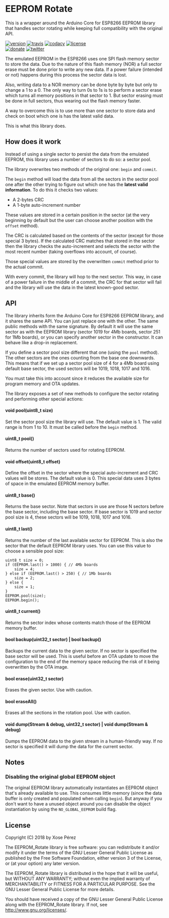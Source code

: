 # EEPROM Rotate

This is a wrapper around the Arduino Core for ESP8266 EEPROM library that handles sector rotating while keeping full compatibility with the original API.

[![version](https://img.shields.io/badge/version-0.1.0-brightgreen.svg)](CHANGELOG.md)
[![travis](https://travis-ci.org/xoseperez/eeprom_rotate.svg?branch=master)](https://travis-ci.org/xoseperez/eeprom_rotate)
[![codacy](https://img.shields.io/codacy/grade/2f06a871848345368445ea1b74796f4c/master.svg)](https://www.codacy.com/app/xoseperez/eeprom_rotate/dashboard)
[![license](https://img.shields.io/github/license/xoseperez/eeprom_rotate.svg)](LICENSE)
<br />
[![donate](https://img.shields.io/badge/donate-PayPal-blue.svg)](https://www.paypal.com/cgi-bin/webscr?cmd=_donations&business=xose%2eperez%40gmail%2ecom&lc=US&no_note=0&currency_code=EUR&bn=PP%2dDonationsBF%3abtn_donate_LG%2egif%3aNonHostedGuest)
[![twitter](https://img.shields.io/twitter/follow/xoseperez.svg?style=social)](https://twitter.com/intent/follow?screen_name=xoseperez)

The emulated EEPROM in the ESP8266 uses one SPI flash memory sector to store the data. Due to the nature of this flash memory (NOR) a full sector erase must be done prior to write any new data. If a power failure (intended or not) happens during this process the sector data is lost.

Also, writing data to a NOR memory can be done byte by byte but only to change a 1 to a 0. The only way to turn 0s to 1s is to perform a sector erase which turns all memory positions in that sector to 1. But sector erasing must be done in full sectors, thus wearing out the flash memory faster.

A way to overcome this is to use more than one sector to store data and check on boot which one is has the latest valid data.

This is what this library does.

## How does it work

Instead of using a single sector to persist the data from the emulated EEPROM, this library uses a number of sectors to do so: a sector pool.

The library overwrites two methods of the original one: `begin` and `commit`.

The `begin` method will load the data from all the sectors in the sector pool one after the other trying to figure out which one has the **latest valid information**. To do
this it checks two values:

* A 2-bytes CRC
* A 1-byte auto-increment number

These values are stored in a certain position in the sector (at the very beginning by default but the user can choose another position with the `offset` method).

The CRC is calculated based on the contents of the sector (except for those special 3 bytes). If the calculated CRC matches that stored in the sector then the library checks the auto-increment and selects the sector with the most recent number (taking overflows into account, of course).

Those special values are stored by the overwritten `commit` method prior to the actual commit.

With every commit, the library will hop to the next sector. This way, in case of a power failure in the middle of a commit, the CRC for that sector will fail and the library will use the data in the latest known-good sector.

## API

The library inherits form the Arduino Core for ESP8266 EEPROM library, and it shares the same API. You can just replace one with the other. The same public methods with the same signature. By default it will use the same sector as with the EEPROM library (sector 1019 for 4Mb boards, sector 251 for 1Mb boards), or you can specify another sector in the constructor. It can behave like a drop-in replacement.

If you define a sector pool size different that one (using the `pool` method). The other sectors are the ones counting from the base one downwards. This means that if we set up a sector pool size of 4 for a 4Mb board using default base sector, the used sectors will be 1019, 1018, 1017 and 1016.

You must take this into account since it reduces the available size for program memory and OTA updates.

The library exposes a set of new methods to configure the sector rotating and performing other special actions:

#### void pool(uint8_t size)

Set the sector pool size the library will use. The default value is 1. The valid range is from 1 to 10. It must be called before the `begin` method.

#### uint8_t pool()

Returns the number of sectors used for rotating EEPROM.

#### void offset(uint8_t offset)

Define the offset in the sector where the special auto-increment and CRC values will be stores. The default value is 0. This special data uses 3 bytes of space in the emulated EEPROM memory buffer.

#### uint8_t base()

Returns the base sector. Note that sectors in use are those N sectors before the base sector, including the base sector. If base sector is 1019 and sector pool size is 4, these sectors will be 1019, 1018, 1017 and 1016.

#### uint8_t last()

Returns the number of the last available sector for EEPROM. This is also the sector that the default EEPROM library uses. You can use this value to choose a sensible pool size:

```
uint8_t size = 0;
if (EEPROM.last() > 1000) { // 4Mb boards
    size = 4;
} else if (EEPROM.last() > 250) { // 1Mb boards
    size = 2;
} else {
    size = 1;
}
EEPROM.pool(size);
EEPROM.begin();
```

#### uint8_t current()

Returns the sector index whose contents match those of the EEPROM memory buffer.

#### bool backup(uint32_t sector) | bool backup()

Backups the current data to the given sector. If no sector is specified the base sector will be used. This is useful before an OTA update to move the configuration to the end of the memory space reducing the risk of it being overwritten by the OTA image.

#### bool erase(uint32_t sector)

Erases the given sector. Use with caution.

#### bool eraseAll()

Erases all the sections in the rotation pool. Use with caution.

#### void dump(Stream & debug, uint32_t sector) | void dump(Stream & debug)

Dumps the EEPROM data to the given stream in a human-friendly way. If no sector is specified it will dump the data for the current sector.

## Notes

### Disabling the original global EEPROM object

The original EEPROM library automatically instantiates an EEPROM object that's
already available to use. This consumes little memory (since the data buffer is
only created and populated when calling `begin`). But anyway if you don't want to
have a unused object around you can disable the object instantiation by using
the `NO_GLOBAL_EEPROM` build flag.

## License

Copyright (C) 2018 by Xose Pérez <xose dot perez at gmail dot com>

The EEPROM_Rotate library is free software: you can redistribute it and/or modify
it under the terms of the GNU Lesser General Public License as published by
the Free Software Foundation, either version 3 of the License, or
(at your option) any later version.

The EEPROM_Rotate library is distributed in the hope that it will be useful,
but WITHOUT ANY WARRANTY; without even the implied warranty of
MERCHANTABILITY or FITNESS FOR A PARTICULAR PURPOSE.  See the
GNU Lesser General Public License for more details.

You should have received a copy of the GNU Lesser General Public License
along with the EEPROM_Rotate library.  If not, see <http://www.gnu.org/licenses/>.
